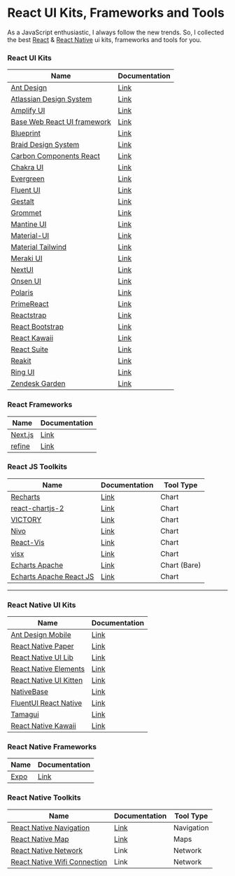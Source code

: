 # React UI Kits, Frameworks and Tools

As a JavaScript enthusiastic, I always follow the new trends. So,
I collected the best [React](https://react.dev) & [React Native](https://reactnative.dev) ui kits, frameworks and tools for you.  

### React UI Kits
| Name | Documentation |
| - | - |
| [Ant Design](https://github.com/ant-design/ant-design) | [Link](https://ant.design) |
| [Atlassian Design System](https://atlassian.design) | [Link](https://atlassian.design/get-started) |
| [Amplify UI](https://github.com/aws-amplify/amplify-ui) | [Link](https://ui.docs.amplify.aws/react/getting-started/introduction) |
| [Base Web React UI framework](https://github.com/uber/baseweb) | [Link](https://baseweb.design) |
| [Blueprint](https://github.com/palantir/blueprint) | [Link](https://blueprintjs.com/docs) |
| [Braid Design System](https://github.com/seek-oss/braid-design-system) | [Link](https://seek-oss.github.io/braid-design-system) |
| [Carbon Components React](https://github.com/carbon-design-system/carbon/tree/main/packages/react) | [Link](https://react.carbondesignsystem.com) |
| [Chakra UI](https://github.com/chakra-ui/chakra-ui) | [Link](https://chakra-ui.com/getting-started) |
| [Evergreen](https://github.com/segmentio/evergreen) | [Link](https://evergreen.segment.com) |
| [Fluent UI](https://github.com/microsoft/fluentui) | [Link](https://react.fluentui.dev) |
| [Gestalt](https://github.com/pinterest/gestalt) | [Link](https://gestalt.pinterest.systems/home) |
| [Grommet](https://github.com/grommet/grommet) | [Link](https://grommet.io) |
| [Mantine UI](https://github.com/mantinedev/mantine)| [Link](https://mantine.dev) |
| [Material-UI](https://github.com/mui/material-ui) | [Link](https://mui.com) |
| [Material Tailwind](https://github.com/creativetimofficial/material-tailwind) | [Link](https://www.material-tailwind.com) |
| [Meraki UI](https://github.com/merakiui/merakiui) | [Link](https://merakiui.com) |
| [NextUI](https://github.com/nextui-org/nextui) | [Link](https://nextui.org) |
| [Onsen UI](https://github.com/OnsenUI/OnsenUI) | [Link](https://onsen.io/react) |
| [Polaris](https://github.com/Shopify/polaris) | [Link]( https://polaris.shopify.com) |
| [PrimeReact](https://github.com/primefaces/primereact) | [Link](https://primereact.org/) |
| [Reactstrap](https://github.com/reactstrap/reactstrap) | [Link](https://reactstrap.github.io) |
| [React Bootstrap](https://github.com/react-bootstrap/react-bootstrap) | [Link](https://react-bootstrap.github.io) |
| [React Kawaii](https://github.com/miukimiu/react-kawaii) | [Link](https://react-kawaii.now.sh) |
| [React Suite](https://github.com/rsuite/rsuite) | [Link](https://rsuitejs.com) |
| [Reakit](https://github.com/ariakit/ariakit) | [Link](https://ariakit.org) |
| [Ring UI](https://github.com/JetBrains/ring-ui) | [Link](https://jetbrains.github.io/ring-ui/master) |
| [Zendesk Garden](https://github.com/zendeskgarden/react-components) | [Link](https://garden.zendesk.com) |


### React Frameworks

| Name | Documentation |
| - | - |
| [Next.js](https://github.com/vercel/next.js) | [Link](https://nextjs.org) |
| [refine](https://github.com/refinedev/refine) | [Link](https://refine.dev) |

### React JS Toolkits

| Name | Documentation |  Tool Type |
| - | - | - |
| [Recharts](https://github.com/recharts/recharts) | [Link](https://recharts.org) | Chart |
| [react-chartjs-2](https://github.com/reactchartjs/react-chartjs-2) | [Link](https://react-chartjs-2.js.org) | Chart |
| [VICTORY](https://github.com/FormidableLabs/victory) | [Link](https://formidable.com/open-source/victory) | Chart |
| [Nivo](https://github.com/plouc/nivo) | [Link](https://nivo.rocks) | Chart |
| [React-Vis](https://github.com/uber/react-vis) | [Link](https://uber.github.io/react-vis) | Chart |
| [visx](https://github.com/airbnb/visx) | [Link](https://airbnb.io/visx/docs) | Chart |
| [Echarts Apache](https://github.com/apache/echarts) | [Link](https://uber.github.io/react-vis) | Chart (Bare) |
| [Echarts Apache React JS](https://github.com/hustcc/echarts-for-react) | [Link](https://git.hust.cc/echarts-for-react) | Chart |


------------

### React Native UI Kits

| Name | Documentation |
| - | - |
| [Ant Design Mobile](https://github.com/ant-design/ant-design-mobile) | [Link](https://mobile.ant.design) |
| [React Native Paper](https://github.com/callstack/react-native-paper) | [Link](https://reactnativepaper.com) |
| [React Native UI Lib](https://github.com/wix/react-native-ui-lib) | [Link](https://github.com/wix/react-native-ui-lib) |
| [React Native Elements](https://github.com/react-native-elements/react-native-elements) | [Link](https://reactnativeelements.com/) |
| [React Native UI Kitten](https://github.com/akveo/react-native-ui-kitten) | [Link](https://akveo.github.io/react-native-ui-kitten) |
| [NativeBase](https://github.com/GeekyAnts/nativebase) | [Link](https://nativebase.io) |
| [FluentUI React Native](https://github.com/microsoft/fluentui-react-native) | [Link](https://developer.microsoft.com/fluentui) |
| [Tamagui](https://github.com/tamagui/tamagui) | [Link](https://tamagui.dev) |
| [React Native Kawaii](https://github.com/miukimiu/react-kawaii) | [Link](https://react-kawaii.vercel.app) | SVG |


### React Native Frameworks

| Name | Documentation |
| - | - |
| [Expo](https://github.com/expo/expo) | [Link](https://docs.expo.dev) |


### React Native Toolkits

| Name | Documentation |  Tool Type |
| - | - | - |
| [React Native Navigation](https://github.com/wix/react-native-navigation) | [Link](https://wix.github.io/react-native-navigation) | Navigation |
| [React Native Map](https://github.com/react-native-maps/react-native-maps) | [Link](https://github.com/react-native-maps/react-native-maps/tree/master/docs) | Maps |
| [React Native Network](https://github.com/react-native-netinfo/react-native-netinfo) | Link | Network |
| [React Native Wifi Connection](https://github.com/JuanSeBestia/react-native-wifi-reborn) | Link | Network |
